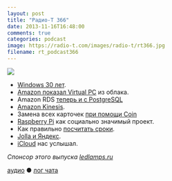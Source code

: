 ```yaml
---
layout: post
title: "Радио-Т 366"
date: 2013-11-16T16:48:00
comments: true
categories: podcast
image: https://radio-t.com/images/radio-t/rt366.jpg
filename: rt_podcast366
---
```

![](https://radio-t.com/images/radio-t/rt366.jpg)

* [Windows 30 лет](http://gizmodo.com/bill-gates-unveiled-windows-30-years-ago-today-1461813702).
* [Amazon показал Virtual PC](http://slashdot.org/topic/datacenter/amazon-offers-virtual-pcs-from-the-cloud/) из облака.
* Amazon RDS [теперь и с PostgreSQL](http://aws.typepad.com/aws/2013/11/amazon-rds-for-postgresql-now-available.html)
* [Amazon Kinesis](http://aws.typepad.com/aws/2013/11/amazon-appstream-deliver-streaming-applications-from-the-cloud.html).
* Замена всех карточек [при помощи Coin](http://appleinsider.com/articles/13/11/14/coin-aims-to-replace-all-analog-credit-cards-with-a-single-iphone-connected-accessory)
* [Raspberry Pi](http://www.wired.co.uk/news/archive/2013-11/11/raspberry-pi-nominet-trust) как социально значимый проект.
* Как правильно [посчитать сроки](http://www.altdevblogaday.com/2013/11/15/always-multiply-estimates-by-pi/).
* [Jolla и Яндекс](http://techcrunch.com/2013/11/13/jolla-yandex/).
* [iCloud](http://research.gigaom.com/2013/11/icloud-adds-co-editing-capabilities/) нас услышал.

_Спонсор этого выпуска [ledlamps.ru](http://ledlamps.ru)_

[аудио](http://cdn.radio-t.com/rt_podcast366.mp3) ● [лог чата](http://chat.radio-t.com/logs/radio-t-366.html)
<audio src="http://cdn.radio-t.com/rt_podcast366.mp3" preload="none"></audio>
